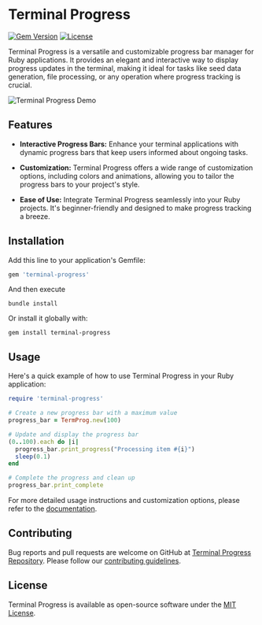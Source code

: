 # Terminal Progress

[![Gem Version](https://badge.fury.io/rb/terminal-progress.svg)](https://badge.fury.io/rb/terminal-progress)
[![License](https://img.shields.io/badge/license-MIT-blue.svg)](https://github.com/Okomikeruko/terminal-progress/blob/main/LICENSE)

Terminal Progress is a versatile and customizable progress bar manager for Ruby applications. It provides an elegant and interactive way to display progress updates in the terminal, making it ideal for tasks like seed data generation, file processing, or any operation where progress tracking is crucial.

![Terminal Progress Demo](demo.gif)

## Features

- **Interactive Progress Bars:** Enhance your terminal applications with dynamic progress bars that keep users informed about ongoing tasks.

- **Customization:** Terminal Progress offers a wide range of customization options, including colors and animations, allowing you to tailor the progress bars to your project's style.

- **Ease of Use:** Integrate Terminal Progress seamlessly into your Ruby projects. It's beginner-friendly and designed to make progress tracking a breeze.

## Installation

Add this line to your application's Gemfile:

```ruby
gem 'terminal-progress'
```

And then execute

```console
bundle install
```

Or install it globally with:

```console
gem install terminal-progress
```

## Usage

Here's a quick example of how to use Terminal Progress in your Ruby application:

```ruby
require 'terminal-progress'

# Create a new progress bar with a maximum value
progress_bar = TermProg.new(100)

# Update and display the progress bar
(0..100).each do |i|
  progress_bar.print_progress("Processing item #{i}")
  sleep(0.1)
end

# Complete the progress and clean up
progress_bar.print_complete
```

For more detailed usage instructions and customization options, please refer to
the [documentation](https://github.com).

## Contributing

Bug reports and pull requests are welcome on GitHub at
[Terminal Progress Repository](https://github.com). Please follow our
[contributing guidelines](https://github.com).

## License

Terminal Progress is available as open-source software under the
[MIT License](https://github.com).

